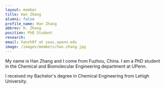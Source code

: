 ```yaml
---
layout: member
title: Han Zhang
alumni: false 
profile_name: Han Zhang
abbrev: H. Zhang
position: PhD Student
research: 
email: hanzh97 at seas.upenn.edu
image: /images/members/han-zhang.jpg
---
```


My name is Han Zhang and I come from Fuzhou, China. I am a PhD
student in the Chemical and Biomolecular Engineering department at
UPenn.

I received my Bachelor's degree in Chemical Engineering from Lehigh University.

